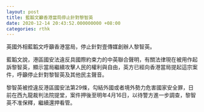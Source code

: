 ```yaml
---
layout: post
title: 藍韜文籲香港當局停止針對黎智英
date: 2020-12-14 20:43:52.000000000 +08:00
categories: rthk
---
```


英國外相藍韜文呼籲香港當局，停止針對壹傳媒創辦人黎智英。

藍韜文說，港區國安法違反具國際約束力的中英聯合聲明，有關法律現在被用作起訴黎智英，顯示當局繼續攻擊人民的權利與自由，英方已經向香港當局提起這宗案件，呼籲停止針對黎智英及其他民主聲音。

黎智英被控違反港區國安法第29條，勾結外國或者境外勢力危害國家安全罪，日前在西九龍裁判法院提堂，案件押後至明年4月16日，以待警方進一步調查，黎智英不准保釋，繼續還押看管。
